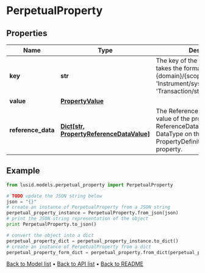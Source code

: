 # PerpetualProperty


## Properties
Name | Type | Description | Notes
------------ | ------------- | ------------- | -------------
**key** | **str** | The key of the property. This takes the format {domain}/{scope}/{code} e.g. &#39;Instrument/system/Name&#39; or &#39;Transaction/strategy/quantsignal&#39;. | 
**value** | [**PropertyValue**](PropertyValue.md) |  | [optional] 
**reference_data** | [**Dict[str, PropertyReferenceDataValue]**](PropertyReferenceDataValue.md) | The ReferenceData linked to the value of the property. The ReferenceData is taken from the DataType on the PropertyDefinition that defines the property. | [optional] [readonly] 

## Example

```python
from lusid.models.perpetual_property import PerpetualProperty

# TODO update the JSON string below
json = "{}"
# create an instance of PerpetualProperty from a JSON string
perpetual_property_instance = PerpetualProperty.from_json(json)
# print the JSON string representation of the object
print PerpetualProperty.to_json()

# convert the object into a dict
perpetual_property_dict = perpetual_property_instance.to_dict()
# create an instance of PerpetualProperty from a dict
perpetual_property_form_dict = perpetual_property.from_dict(perpetual_property_dict)
```
[Back to Model list](../README.md#documentation-for-models) &#8226; [Back to API list](../README.md#documentation-for-api-endpoints) &#8226; [Back to README](../README.md)


